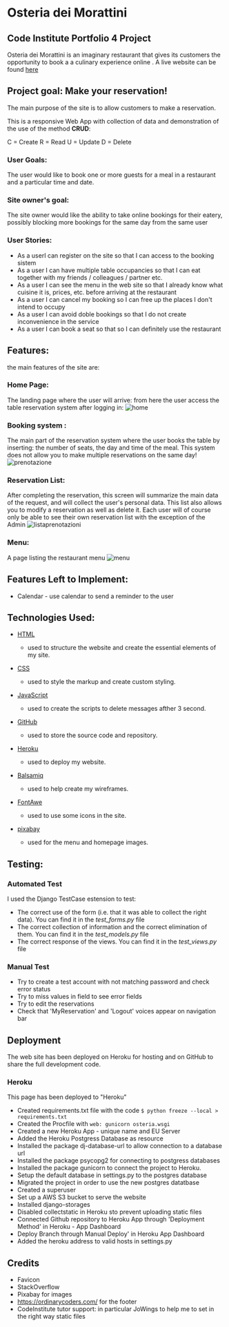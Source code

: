 # Osteria dei Morattini

## Code Institute Portfolio 4 Project

Osteria dei Morattini is an imaginary restaurant that gives its customers the opportunity to book a a culinary experience online .
A live website can be found [here](https://osteria-dei-morattini.herokuapp.com/)

## Project goal: Make your reservation!

The main purpose of the site is to allow customers to make a reservation.

This is a responsive Web App with collection of data and demonstration of the use of the method **CRUD**:

C = Create 
R = Read 
U = Update 
D = Delete

### User Goals:

The user would like to book one or more guests for a meal in a restaurant and a particular time and date.

### Site owner's goal:

The site owner would like the ability to take online bookings for their eatery, possibly blocking more bookings for the same day from the same user

### User Stories:


- As a userI can register on the site so that I can access to the booking sistem
- As a user I can have multiple table occupancies so that I can eat together with my friends / colleagues / partner etc.
- As a user I can see the menu in the web site so that I already know what cuisine it is, prices, etc. before arriving at the restaurant
- As a user I can cancel my booking so I can free up the places I don't intend to occupy
- As a user I can avoid doble bookings so that I do not create inconvenience in the service
- As a user I can book a seat so that so I can definitely use the restaurant




## Features:
the main features of the site are:

### Home Page:
The landing page where the user will arrive: from here the user access the table reservation system after logging in:
![home](https://user-images.githubusercontent.com/80674568/148095720-93511e80-537f-4999-8fae-1f7171a82d4a.PNG)

### Booking system :
The main part of the reservation system where the user books the table by inserting: the number of seats, the day and time of the meal.
This system does not allow you to make multiple reservations on the same day!
![prenotazione](https://user-images.githubusercontent.com/80674568/148095736-4467b715-1758-4cf0-a7b5-f5c83de70ac4.PNG)

### Reservation List:
After completing the reservation, this screen will summarize the main data of the request, and will collect the user's personal data.
This list also allows you to modify a reservation as well as delete it.
Each user will of course only be able to see their own reservation list with the exception of the Admin
![listaprenotazioni](https://user-images.githubusercontent.com/80674568/148095727-d2b806ef-1701-459c-99bc-eb584e76c3a8.PNG)

### Menu:
A page listing the restaurant menu
![menu](https://user-images.githubusercontent.com/80674568/148095729-39b37156-1838-4b63-b2e9-eab91fea36cb.PNG)

## Features Left to Implement:

- Calendar - use calendar to send a reminder to the user

## Technologies Used:


- [HTML](https://developer.mozilla.org/en-US/docs/Web/HTML)
  - used to structure the website and create the essential elements of my site. 

- [CSS](https://www.w3.org/Style/CSS/Overview.en.html) 
  - used to style the markup and create custom styling. 

- [JavaScript](https://developer.mozilla.org/en-US/docs/Web/JavaScript)
  - used to create the scripts to delete messages afther 3 second.

- [GitHub](https://github.com/) 
  - used to store the source code and repository. 
- [Heroku](https://www.heroku.com/) 
  - used to deploy my website.

- [Balsamiq](https://balsamiq.com/) 
  - used to help create my wireframes.

- [FontAwe](https://fontawesome.com/)
  - used to use some icons in the site.

- [pixabay](https://pixabay.com/)
  - used for the menu and homepage images.


## Testing:

### Automated Test

I used the Django TestCase estension to test:
- The correct use of the form (i.e. that it was able to collect the right data). You can find it in the *test_forms.py* file
- The correct collection of information and the correct elimination of them. You can find it in the *test_models.py* file
- The correct response of the views. You can find it in the *test_views.py* file

### Manual Test

- Try to create a test account with not matching password and check error status
- Try to miss values in field to see error fields
- Try to edit the reservations
- Check that 'MyReservation' and 'Logout' voices appear on navigation bar

## Deployment
The web site has been deployed on Heroku for hosting and on GitHub to share the full development code.

### Heroku
This page has been deployed to "Heroku"

- Created requirements.txt file with the code ```$ python freeze --local > requirements.txt```
- Created the Procfile with  ```web: gunicorn osteria.wsgi```
- Created a new Heroku App - unique name and EU Server
- Added the Heroku Postgress Database as resource
- Installed the package dj-database-url to allow connection to a database url
- Installed the package psycopg2 for connecting to postgress databases
- Installed the package gunicorn to connect the project to Heroku.
- Setup the default database in settings.py to the postgres database
- Migrated the project in order to use the new postgres datatbase
- Created a superuser
- Set up a AWS S3 bucket to serve the website
- Installed django-storages 
- Disabled collectstatic in Heroku sto prevent uploading static files
- Connected Github repository to Heroku App through 'Deployment Method' in Heroku - App Dashboard
- Deploy Branch through Manual Deploy' in Heroku App Dashboard
- Added the heroku address to valid hosts in settings.py


## Credits

- Favicon
- StackOverflow
- Pixabay for images
- https://ordinarycoders.com/ for the footer
- CodeInstitute tutor support: in particular JoWings to help me to set in the right way static files


